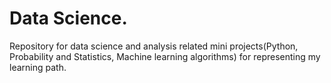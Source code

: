 # Data Science. 



Repository for data science and analysis related mini projects(Python, Probability and Statistics, Machine learning algorithms) for  representing my learning path.
